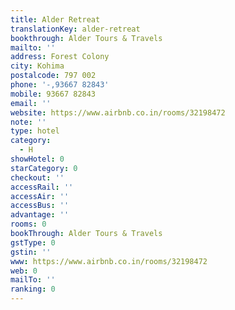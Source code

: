 ```yaml
---
title: Alder Retreat
translationKey: alder-retreat
bookthrough: Alder Tours & Travels
mailto: ''
address: Forest Colony
city: Kohima
postalcode: 797 002
phone: '-,93667 82843'
mobile: 93667 82843
email: ''
website: https://www.airbnb.co.in/rooms/32198472
note: ''
type: hotel
category:
  - H
showHotel: 0
starCategory: 0
checkout: ''
accessRail: ''
accessAir: ''
accessBus: ''
advantage: ''
rooms: 0
bookThrough: Alder Tours & Travels
gstType: 0
gstin: ''
www: https://www.airbnb.co.in/rooms/32198472
web: 0
mailTo: ''
ranking: 0
---
```







